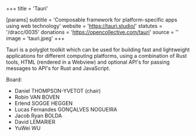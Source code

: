 +++
title = 'Tauri'

[params]
    subtitle = 'Composable framework for platform-specific apps using web technology'
    website = 'https://tauri.studio/'
    statutes = '/dracc/0035'
    donations = 'https://opencollective.com/tauri'
    source = ''
    image = 'tauri.jpeg'
+++

Tauri is a polyglot toolkit which can be used for building fast and lightweight applications for different computing platforms, using a combination of Rust tools, HTML (rendered in a Webview) and optional API's for passing messages to API's for Rust and JavaScript.

Board:
 * Daniel THOMPSON-YVETOT (chair)
 * Robin VAN BOVEN
 * Erlend SOGGE HEGGEN
 * Lucas Fernandes GONÇALVES NOGUEIRA
 * Jacob Ryan BOLDA
 * David LEMARIER
 * YuWei WU
